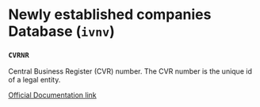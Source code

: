 # Newly established companies Database (`ivnv`)

### `CVRNR`

Central Business Register (CVR) number. The CVR number is the unique id of a legal entity.

[Official Documentation link](https://www.dst.dk/da/Statistik/dokumentation/Times/forskningsservice/cvrnr)
